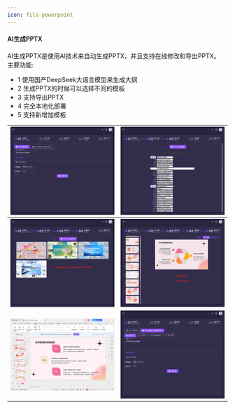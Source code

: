 ```yaml
---
icon: file-powerpoint
---
```


#### AI生成PPTX
AI生成PPTX是使用AI技术来自动生成PPTX，并且支持在线修改和导出PPTX。
主要功能:
- 1 使用国产DeepSeek大语言模型来生成大纲
- 2 生成PPTX的时候可以选择不同的模板
- 3 支持导出PPTX
- 4 完全本地化部署
- 5 支持新增加模板

| <img src="./images/AIChat-31.png" > | <img src="./images/AIChat-32.png" > |
|------------------------------------------|------------------------------------------|
| <img src="./images/AIChat-33.png" > | <img src="./images/AIChat-34.png" > |
| <img src="./images/AIChat-35.png" > | <img src="./images/AIChat-36.png" > |
